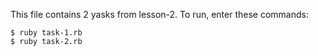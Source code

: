 This file contains 2 yasks from lesson-2.
To run, enter these commands:
```
$ ruby task-1.rb
$ ruby task-2.rb
```